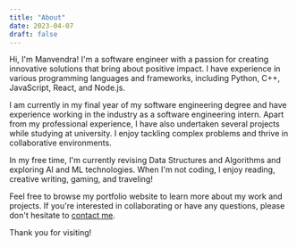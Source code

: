 ```yaml
---
title: "About"
date: 2023-04-07
draft: false
---
```


Hi, I'm Manvendra! I'm a software engineer with a passion for creating innovative solutions that bring about positive impact. I have experience in various programming languages and frameworks, including Python, C++, JavaScript, React, and Node.js.

I am currently in my final year of my software engineering degree and have experience working in the industry as a software engineering intern. Apart from my professional experience, I have also undertaken several projects while studying at university. I enjoy tackling complex problems and thrive in collaborative environments.

In my free time, I'm currently revising Data Structures and Algorithms and exploring AI and ML technologies. When I'm not coding, I enjoy reading, creative writing, gaming, and traveling!

Feel free to browse my portfolio website to learn more about my work and projects. If you're interested in collaborating or have any questions, please don't hesitate to [contact me](mailto:msin0017@student.monash.edu).

Thank you for visiting!

